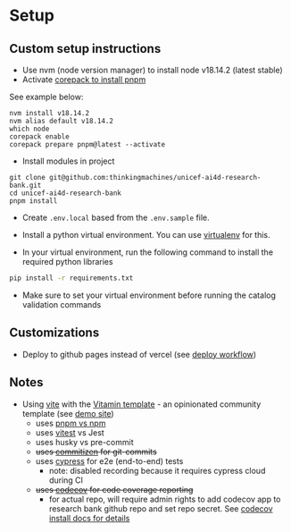 # Setup

## Custom setup instructions

- Use nvm (node version manager) to install node v18.14.2 (latest stable)
- Activate [corepack to install pnpm](https://pnpm.io/installation#using-corepack)

See example below:

```
nvm install v18.14.2
nvm alias default v18.14.2
which node
corepack enable
corepack prepare pnpm@latest --activate

```

- Install modules in project

```
git clone git@github.com:thinkingmachines/unicef-ai4d-research-bank.git
cd unicef-ai4d-research-bank
pnpm install

```

- Create `.env.local` based from the `.env.sample` file.

- Install a python virtual environment. You can use [virtualenv](https://virtualenv.pypa.io/en/latest/) for this.

- In your virtual environment, run the following command to install the required python libraries

```bash
pip install -r requirements.txt
```

- Make sure to set your virtual environment before running the catalog validation commands

## Customizations

- Deploy to github pages instead of vercel (see [deploy workflow](.github/workflows/deploy.yml))

## Notes

- Using [vite](https://vitejs.dev/) with the [Vitamin template](https://github.com/wtchnm/Vitamin) - an opinionated community template (see [demo site](https://vitamin-wtchnm.vercel.app/))
  - uses [pnpm vs npm](https://pnpm.io/pnpm-vs-npm)
  - uses [vitest](https://vitest.dev/) vs Jest
  - uses husky vs pre-commit
  - ~~uses [commitizen](https://github.com/commitizen/cz-cli) for git-commits~~
  - uses [cypress](https://docs.cypress.io/guides/overview/why-cypress) for e2e (end-to-end) tests
    - note: disabled recording because it requires cypress cloud during CI
  - ~~uses [codecov](https://about.codecov.io/) for code coverage reporting~~
    - for actual repo, will require admin rights to add codecov app to research bank github repo and set repo secret. See [codecov install docs for details](https://docs.codecov.com/docs)
